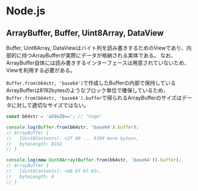 # Node.js

## ArrayBuffer, Buffer, Uint8Array, DataView

Buffer, Uint8Array, DataViewはバイト列を読み書きするためのViewであり、内部的に持つArrayBufferが実際にデータが格納される実体である。
なお、ArrayBuffer自体には読み書きするインターフェースは用意されていないため、Viewを利用する必要がある。

`Buffer.from(b64str, 'base64')`で作成したBufferの内部で保持しているArrayBufferは8192bytesのようなブロック単位で確保しているため、`Buffer.from(b64str, 'base64').buffer`で得られるArrayBufferのサイズはデータに対して適切なサイズではない。

```js
const b64str = 'aG9nZQ=='; // "hoge"

console.log(Buffer.from(b64str, 'base64').buffer);
// ArrayBuffer {
//   [Uint8Contents]: <2f 00 ... 8190 more bytes>,
//   byteLength: 8192
// }

console.log(new Uint8Array(Buffer.from(b64str, 'base64')).buffer);
// ArrayBuffer { 
//   [Uint8Contents]: <68 6f 67 65>,
//   byteLength: 4
// }
```

